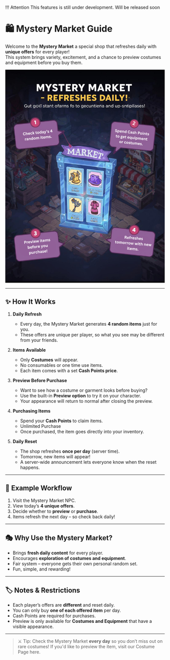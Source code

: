 !!! Attention 
    This features is still under development. Will be released soon

# 🛍️ Mystery Market Guide

Welcome to the **Mystery Market** a special shop that refreshes daily with **unique offers** for every player!  
This system brings variety, excitement, and a chance to preview costumes and equipment before you buy them.


![Mystery Market](assets/mysterymarket.png)

---

## ✨ How It Works

1. **Daily Refresh**  
    - Every day, the Mystery Market generates **4 random items** just for you.  
    - These offers are unique per player, so what you see may be different from your friends.

2. **Items Available**  
    - Only **Costumes** will appear.  
    - No consumables or one time use items.  
    - Each item comes with a set **Cash Points price**.

3. **Preview Before Purchase**  
     - Want to see how a costume or garment looks before buying?  
     - Use the built-in **Preview option** to try it on your character.  
     - Your appearance will return to normal after closing the preview.

4. **Purchasing Items**  
    - Spend your **Cash Points** to claim items.  
    - Unlimited Purchase
    - Once purchased, the item goes directly into your inventory.

5. **Daily Reset**  
    - The shop refreshes **once per day** (server time).  
    - Tomorrow, new items will appear!  
    - A server-wide announcement lets everyone know when the reset happens.

---

## 📌 Example Workflow

1. Visit the Mystery Market NPC.  
2. View today’s **4 unique offers**.  
3. Decide whether to **preview** or **purchase**.  
4. Items refresh the next day – so check back daily!  

---

## 🎭 Why Use the Mystery Market?

- Brings **fresh daily content** for every player.  
- Encourages **exploration of costumes and equipment**.  
- Fair system – everyone gets their own personal random set.  
- Fun, simple, and rewarding!

---

## 🏷️ Notes & Restrictions

- Each player’s offers are **different** and reset daily.  
- You can only buy **one of each offered item** per day.  
- Cash Points are required for purchases.  
- Preview is only available for **Costumes and Equipment** that have a visible appearance.  

---

> ⚔️ Tip: Check the Mystery Market **every day** so you don’t miss out on rare costumes!
> If you'd like to preview the item, visit our Costume Page here.
